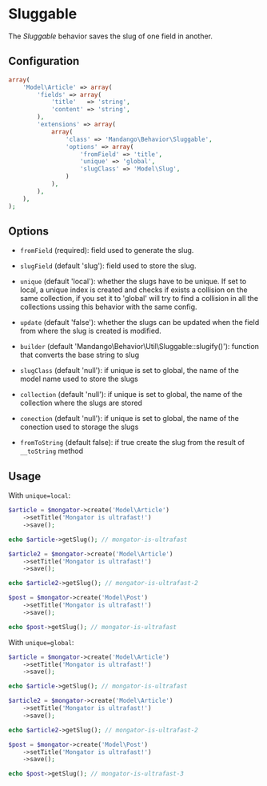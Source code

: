 Sluggable
=========

The *Sluggable* behavior saves the slug of one field in another.

Configuration
-------------

```php
array(
    'Model\Article' => array(
        'fields' => array(
            'title'   => 'string',
            'content' => 'string',
        ),
        'extensions' => array(
            array(
                'class' => 'Mandango\Behavior\Sluggable', 
                'options' => array(
                    'fromField' => 'title',
                    'unique' => 'global',
                    'slugClass' => 'Model\Slug',
                )
            ),
        ),
    ),
);
```

Options
-------

* ```fromField``` (required): field used to generate the slug.
* ```slugField``` (default 'slug'): field used to store the slug.
* ```unique``` (default 'local'): whether the slugs have to be unique. If set to local, a unique index is created and checks if exists a collision on the same collection, if you set it to 'global' will try to find a collision in all the collections ussing this behavior with the same config.
* ```update``` (default 'false'): whether the slugs can be updated when the field from where the slug is created is modified.
* ```builder``` (default 'Mandango\Behavior\Util\Sluggable::slugify()'): function that converts the base string to slug

* ```slugClass``` (default 'null'): if unique is set to global, the name of the model name used to store the slugs
* ```collection``` (default 'null'): if unique is set to global, the name of the collection where the slugs are stored
* ```conection``` (default 'null'): if unique is set to global, the name of the conection used to storage the slugs
* ```fromToString``` (default false): if true create the slug from the result of `__toString` method
            



Usage
-----
With ```unique=local```:

```php
$article = $mongator->create('Model\Article')
    ->setTitle('Mongator is ultrafast!')
    ->save();

echo $article->getSlug(); // mongator-is-ultrafast

$article2 = $mongator->create('Model\Article')
    ->setTitle('Mongator is ultrafast!')
    ->save();

echo $article2->getSlug(); // mongator-is-ultrafast-2

$post = $mongator->create('Model\Post')
    ->setTitle('Mongator is ultrafast!')
    ->save();

echo $post->getSlug(); // mongator-is-ultrafast
```

With ```unique=global```:

```php
$article = $mongator->create('Model\Article')
    ->setTitle('Mongator is ultrafast!')
    ->save();

echo $article->getSlug(); // mongator-is-ultrafast

$article2 = $mongator->create('Model\Article')
    ->setTitle('Mongator is ultrafast!')
    ->save();

echo $article2->getSlug(); // mongator-is-ultrafast-2

$post = $mongator->create('Model\Post')
    ->setTitle('Mongator is ultrafast!')
    ->save();

echo $post->getSlug(); // mongator-is-ultrafast-3
```
